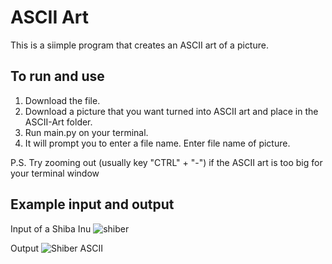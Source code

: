 # ASCII Art
 This is a siimple program that creates an ASCII art of a picture.

## To run and use
 1. Download the file.
 2. Download a picture that you want turned into ASCII art and place in the ASCII-Art folder. 
 3. Run main.py on your terminal.
 4. It will prompt you to enter a file name. Enter file name of picture.

P.S. Try zooming out (usually key "CTRL" + "-") if the ASCII art is too big for your terminal window

## Example input and output
 Input of a Shiba Inu
![shiber](https://user-images.githubusercontent.com/60399677/146659404-28b22764-c3d7-4055-8614-70d268e9d861.jpeg)

 Output
![Shiber ASCII](https://user-images.githubusercontent.com/60399677/146659394-510a1f29-c45c-497b-83a3-73334a88f120.png)

